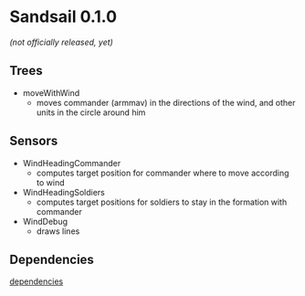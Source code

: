Sandsail 0.1.0
====

*(not officially released, yet)*

Trees
----

* moveWithWind
  * moves commander (armmav) in the directions of the wind, and other units in the circle around him

Sensors
----

* WindHeadingCommander
  * computes target position for commander where to move according to wind
* WindHeadingSoldiers
  * computes target positions for soldiers to stay in the formation with commander
* WindDebug
  * draws lines

Dependencies
----
[dependencies](./dependencies.json)